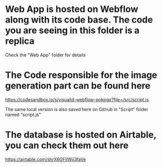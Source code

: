 # Web App is hosted on Webflow along with its code base. The code you are seeing in this folder is a replica

Check the "Web App" folder for details

# The Code responsible for the image generation part can be found here
https://codesandbox.io/s/visualid-webflow-pokpgo?file=/src/script.js

The same local version is also saved here on Github in "Script" folder named "script.js"

# The database is hosted on Airtable, you can check them out here
https://airtable.com/shrX6GFIIWji3faVe

